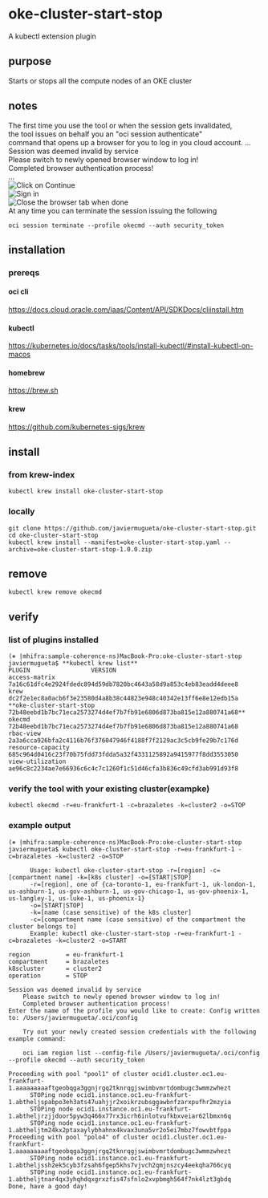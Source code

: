 # oke-cluster-start-stop
A kubectl extension plugin

## purpose
Starts or stops all the compute nodes of an OKE cluster
## notes
The first time you use the tool or when the session gets invalidated,  
the tool issues on behalf you an "oci session authenticate"  
command that opens up a browser for you to log in you cloud account.
...  
Session was deemed invalid by service  
    Please switch to newly opened browser window to log in!  
    Completed browser authentication process!  
...  
![Click on Continue](https://github.com/javiermugueta/okecmd/blob/master/a.jpg)
<br>
![Sign in](https://github.com/javiermugueta/okecmd/blob/master/c.jpg)
<br>
![Close the browser tab when done](https://github.com/javiermugueta/okecmd/blob/master/b.jpg)
<br>
At any time you can terminate the session issuing the following
```
oci session terminate --profile okecmd --auth security_token
```
## installation 
### prereqs
#### oci cli
https://docs.cloud.oracle.com/iaas/Content/API/SDKDocs/cliinstall.htm
#### kubectl
https://kubernetes.io/docs/tasks/tools/install-kubectl/#install-kubectl-on-macos
#### homebrew
https://brew.sh
#### krew
https://github.com/kubernetes-sigs/krew <br>
## install
### from krew-index
```
kubectl krew install oke-cluster-start-stop
```
### locally
```
git clone https://github.com/javiermugueta/oke-cluster-start-stop.git
cd oke-cluster-start-stop
kubectl krew install --manifest=oke-cluster-start-stop.yaml --archive=oke-cluster-start-stop-1.0.0.zip
```

## remove
```
kubectl krew remove okecmd
```
## verify
### list of plugins installed
```
(⎈ |mhifra:sample-coherence-ns)MacBook-Pro:oke-cluster-start-stop javiermugueta$ **kubectl krew list**
PLUGIN                 VERSION
access-matrix          7a16c61dfc4e2924fdedc894d59db7820bc4643a58d9a853c4eb83eadd4deee8
krew                   dc2f2e1ec8a0acb6f3e23580d4a8b38c44823e948c40342e13ff6e8e12edb15a
**oke-cluster-start-stop 72b48eebd1b7bc71eca2573274d4ef7b7fb91e6806d873ba815e12a880741a68**
okecmd                 72b48eebd1b7bc71eca2573274d4ef7b7fb91e6806d873ba815e12a880741a68
rbac-view              2a3a6cca926bfa2c4116b76f376047946f4188f7f2129ac3c5cb9fe29b7c176d
resource-capacity      685c964d0416c23f70b75fdd73fdda5a32f4331125892a9415977f8dd3553050
view-utilization       ae96c8c2234ae7e66936c6c4c7c1260f1c51d46cfa3b836c49cfd3ab991d93f8
```
### verify the tool with your existing cluster(exampke)
```
kubectl okecmd -r=eu-frankfurt-1 -c=brazaletes -k=cluster2 -o=STOP
```

### example output
```
(⎈ |mhifra:sample-coherence-ns)MacBook-Pro:oke-cluster-start-stop javiermugueta$ kubectl oke-cluster-start-stop -r=eu-frankfurt-1 -c=brazaletes -k=cluster2 -o=STOP

      Usage: kubectl oke-cluster-start-stop -r=[region] -c=[compartment name] -k=[k8s cluster] -o=[START|STOP]
      -r=[region], one of {ca-toronto-1, eu-frankfurt-1, uk-london-1, us-ashburn-1, us-gov-ashburn-1, us-gov-chicago-1, us-gov-phoenix-1, us-langley-1, us-luke-1, us-phoenix-1}
      -o=[START|STOP]
      -k=[name (case sensitive) of the k8s cluster]
      -c=[compartment name (case sensitive) of the compartment the cluster belongs to]
      Example: kubectl oke-cluster-start-stop -r=eu-frankfurt-1 -c=brazaletes -k=cluster2 -o=START

region          = eu-frankfurt-1
compartment     = brazaletes
k8scluster      = cluster2
operation       = STOP

Session was deemed invalid by service
    Please switch to newly opened browser window to log in!
    Completed browser authentication process!
Enter the name of the profile you would like to create: Config written to: /Users/javiermugueta/.oci/config

    Try out your newly created session credentials with the following example command:

    oci iam region list --config-file /Users/javiermugueta/.oci/config --profile okecmd --auth security_token

Proceeding with pool "pool1" of cluster ocid1.cluster.oc1.eu-frankfurt-1.aaaaaaaaaftgeobqga3ggnjrgq2tknrqgjswimbvmrtdombugc3wmmzwhezt
      STOPing node ocid1.instance.oc1.eu-frankfurt-1.abtheljspabpo3eh3ats47uahjjr2xoikrzubsggawbnfzarxpufhr2mzyia
      STOPing node ocid1.instance.oc1.eu-frankfurt-1.abtheljrzjjdoor5pyw3q466x77rx3icrh6inlotvufkbxveiar62lbmxn6q
      STOPing node ocid1.instance.oc1.eu-frankfurt-1.abtheljtm24kx2ptaxaylybhahnx4kvax3una5vr2o5ei7mbz7fowvbtfppa
Proceeding with pool "polo4" of cluster ocid1.cluster.oc1.eu-frankfurt-1.aaaaaaaaaftgeobqga3ggnjrgq2tknrqgjswimbvmrtdombugc3wmmzwhezt
      STOPing node ocid1.instance.oc1.eu-frankfurt-1.abtheljssh2ek5cyb3fzsah6fgep5khs7vjvch2qmjnszcy4eekqha766cyq
      STOPing node ocid1.instance.oc1.eu-frankfurt-1.abtheljtnar4qx3yhqhdqxgrxzfis47sfnlo2xvpbmgh564f7nk4lzt3gbdq
Done, have a good day!
```